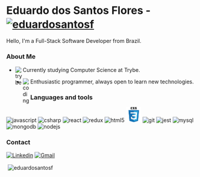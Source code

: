 # Eduardo dos Santos Flores -  <a href="https://linkedin.com/in/eduardosantosf" target="blank"><img align="center" src="https://cdn.jsdelivr.net/npm/simple-icons@3.0.1/icons/linkedin.svg" alt="eduardosantosf" height="30" /></a>
Hello, I'm a Full-Stack Software Developer from Brazil.

### About Me

- <img align="left" src="https://avatars2.githubusercontent.com/u/55410300?s=200&v=4" alt="trybe" width="20"/> Currently studying Computer Science at Trybe.

- <img align="left" src="https://static.thenounproject.com/png/62495-200.png" alt="coding" width="20"/> Enthusiastic programmer, always open to learn new technologies.

### Languages and tools
<p align="left">
  <img src="https://cdn.iconscout.com/icon/free/png-256/javascript-2038874-1720087.png" alt="javascript" width="40" height="40"/>
  <img src="https://cdn.iconscout.com/icon/free/png-512/c-sharp-2-569585.png" alt="csharp" width="40" height="40"/>
  <img src="https://icons-for-free.com/iconfiles/png/512/design+development+facebook+framework+mobile+react+icon-1320165723839064798.png" alt="react" height="40"/>
  <img src="https://cdn.iconscout.com/icon/free/png-512/redux-283024.png" alt="redux" width="40" height="40"/>
  <img src="https://mauriciomikulski.github.io/img/logos/html.png" alt="html5" width="40" height="40"/>
  <img src="https://raw.githubusercontent.com/github/explore/6c6508f34230f0ac0d49e847a326429eefbfc030/topics/css/css.png" alt="css3" width="40" height="40"/>
  <img src="https://www.vectorlogo.zone/logos/git-scm/git-scm-icon.svg" alt="git" width="40" height="40"/>
  <img src="https://www.vectorlogo.zone/logos/jestjsio/jestjsio-icon.svg" alt="jest" width="40" height="40"/>
  <img src="https://cdn.iconscout.com/icon/free/png-512/mysql-19-1174939.png" alt="mysql" width="40" height="40"/>
  <img src="https://cdn.iconscout.com/icon/free/png-512/mongodb-3-1175138.png" alt="mongodb" width="40" height="40"/>
  <img src="https://img.icons8.com/color/452/nodejs.png" alt="nodejs" width="40" height="40"/>
</p>

### Contact
<a href="https://www.linkedin.com/in/eduardosantosf/" target="_blank"><img src="https://image.flaticon.com/icons/png/512/174/174857.png" alt="Linkedin" width="40" height="40"/></a>
<a href="mailto:eduardo.debest81@gmail.com" target="_blank"><img src="https://image.flaticon.com/icons/png/512/281/281769.png" alt="Gmail" width="40" height="40"/></a>

<p>&nbsp;<img align="center" src="https://github-readme-stats.vercel.app/api?username=eduardosantosf&show_icons=true" alt="eduardosantosf" /></p>
